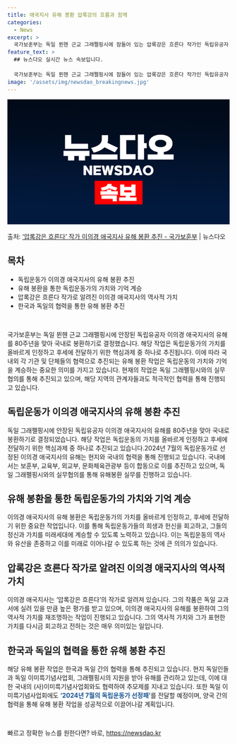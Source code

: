 ```yaml
---
title: 애국지사 유해 봉환 압록강의 흐름과 함께
categories:
  - News
excerpt: >
  국가보훈부는 독일 뮌헨 근교 그래펠핑시에 잠들어 있는 압록강은 흐른다 작가인 독립유공자 이의경 애국지사(필명…
feature_text: >
  ## 뉴스다오 실시간 뉴스 속보입니다.

  국가보훈부는 독일 뮌헨 근교 그래펠핑시에 잠들어 있는 압록강은 흐른다 작가인 독립유공자 이의경 애국지사(필명…
image: '/assets/img/newsdao_breakingnews.jpg'
---
```


![뉴스다오 속보](/assets/img/newsdao_breakingnews.jpg)

<p>출처: <a href="https://newsdao.kr/3795" rel="dofollow">‘압록강은 흐른다’ 작가 이의경 애국지사 유해 봉환 추진 - 국가보훈부</a> | 뉴스다오</p>

<h2 data-ke-size="size26">목차</h2>
<ul>
    <li>독립운동가 이의경 애국지사의 유해 봉환 추진</li>
    <li>유해 봉환을 통한 독립운동가의 가치와 기억 계승</li>
    <li>압록강은 흐른다 작가로 알려진 이의경 애국지사의 역사적 가치</li>
    <li>한국과 독일의 협력을 통한 유해 봉환 추진</li>
</ul>
<p data-ke-size="size16">&nbsp;</p>

국가보훈부는 독일 뮌헨 근교 그래펠핑시에 안장된 독립유공자 이의경 애국지사의 유해를 80주년을 맞아 국내로 봉환하기로 결정했습니다. 해당 작업은 독립운동가의 가치를 올바르게 인정하고 후세에 전달하기 위한 핵심과제 중 하나로 추진됩니다. 이에 따라 국내외 각 기관 및 단체들의 협력으로 추진되는 유해 봉환 작업은 독립운동의 가치와 기억을 계승하는 중요한 의미를 가지고 있습니다. 현재의 작업은 독일 그래펠핑시와의 실무협의를 통해 추진되고 있으며, 해당 지역의 관계자들과도 적극적인 협력을 통해 진행되고 있습니다.

<h2 data-ke-size="size26">독립운동가 이의경 애국지사의 유해 봉환 추진</h2>
독일 그래펠핑시에 안장된 독립유공자 이의경 애국지사의 유해를 80주년을 맞아 국내로 봉환하기로 결정되었습니다. 해당 작업은 독립운동의 가치를 올바르게 인정하고 후세에 전달하기 위한 핵심과제 중 하나로 추진되고 있습니다.2024년 7월의 독립운동가로 선정된 이의경 애국지사의 유해는 현지와 국내의 협력을 통해 진행되고 있습니다. 국내에서는 보훈부, 교육부, 외교부, 문화체육관광부 등이 합동으로 이를 추진하고 있으며, 독일 그래펠핑시와의 실무협의를 통해 유해봉환 실무를 진행하고 있습니다.

<h2 data-ke-size="size26">유해 봉환을 통한 독립운동가의 가치와 기억 계승</h2>
이의경 애국지사의 유해 봉환은 독립운동가의 가치를 올바르게 인정하고, 후세에 전달하기 위한 중요한 작업입니다. 이를 통해 독립운동가들의 희생과 헌신을 회고하고, 그들의 정신과 가치를 미래세대에 계승할 수 있도록 노력하고 있습니다. 이는 독립운동의 역사와 유산을 존중하고 이를 미래로 이어나갈 수 있도록 하는 것에 큰 의의가 있습니다.

<h2 data-ke-size="size26">압록강은 흐른다 작가로 알려진 이의경 애국지사의 역사적 가치</h2>
이의경 애국지사는 ‘압록강은 흐른다’의 작가로 알려져 있습니다. 그의 작품은 독일 교과서에 실려 있을 만큼 높은 평가를 받고 있으며, 이의경 애국지사의 유해를 봉환하여 그의 역사적 가치를 재조명하는 작업이 진행되고 있습니다. 그의 역사적 가치와 그가 표현한 가치를 다시금 회고하고 전하는 것은 매우 의미있는 일입니다.

<h2 data-ke-size="size26">한국과 독일의 협력을 통한 유해 봉환 추진</h2>
해당 유해 봉환 작업은 한국과 독일 간의 협력을 통해 추진되고 있습니다. 현지 독일인들과 독일 이미륵기념사업회, 그래펠핑시의 지원을 받아 유해를 관리하고 있는데, 이에 대한 국내의 (사)이미륵기념사업회와도 협력하여 추모제를 지내고 있습니다. 또한 독일 이미륵기념사업회에도 <b><span style="color: #1a5490;">‘2024년 7월의 독립운동가 선정패’</span></b>를 전달할 예정이며, 양국 간의 협력을 통해 유해 봉환 작업을 성공적으로 이끌어나갈 계획입니다.
<p data-ke-size="size16">&nbsp;</p> 

빠르고 정확한 뉴스를 원한다면? 바로, <a href="https://newsdao.kr" rel="dofollow">https://newsdao.kr</a>


